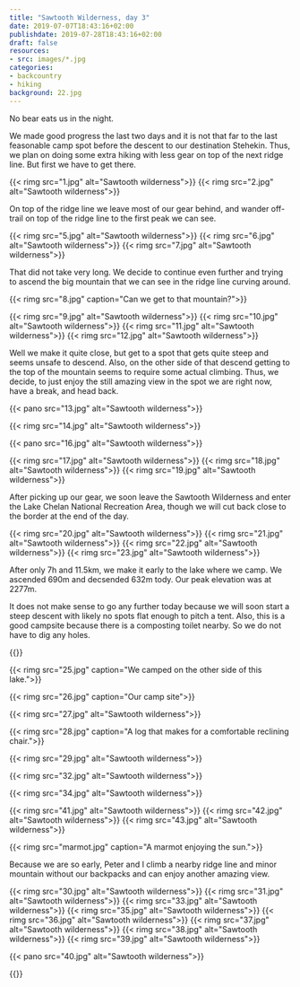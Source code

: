 ```yaml
---
title: "Sawtooth Wilderness, day 3"
date: 2019-07-07T18:43:16+02:00
publishdate: 2019-07-28T18:43:16+02:00
draft: false
resources:
- src: images/*.jpg
categories:
- backcountry
- hiking
background: 22.jpg
---
```


No bear eats us in the night.

We made good progress the last two days and it is not that far to the last
feasonable camp spot before the descent to our destination Stehekin. Thus, we
plan on doing some extra hiking with less gear on top of the next ridge line.
But first we have to get there.

<!--more-->
{{< rimg src="1.jpg" alt="Sawtooth wilderness">}}
{{< rimg src="2.jpg" alt="Sawtooth wilderness">}}

On top of the ridge line we leave most of our gear behind, and wander off-trail
on top of the ridge line to the first peak we can see.

{{< rimg src="5.jpg" alt="Sawtooth wilderness">}}
{{< rimg src="6.jpg" alt="Sawtooth wilderness">}}
{{< rimg src="7.jpg" alt="Sawtooth wilderness">}}

That did not take very long. We decide to continue even further and trying to
ascend the big mountain that we can see in the ridge line curving around.

{{< rimg src="8.jpg" caption="Can we get to that mountain?">}}

{{< rimg src="9.jpg" alt="Sawtooth wilderness">}}
{{< rimg src="10.jpg" alt="Sawtooth wilderness">}}
{{< rimg src="11.jpg" alt="Sawtooth wilderness">}}
{{< rimg src="12.jpg" alt="Sawtooth wilderness">}}

Well we make it quite close, but get to a spot that gets quite steep and seems
unsafe to descend. Also, on the other side of that descend getting to the top of
the mountain seems to require some actual climbing. Thus, we decide, to just
enjoy the still amazing view in the spot we are right now, have a break, and
head back.

{{< pano src="13.jpg" alt="Sawtooth wilderness">}}

{{< rimg src="14.jpg" alt="Sawtooth wilderness">}}

{{< pano src="16.jpg" alt="Sawtooth wilderness">}}

{{< rimg src="17.jpg" alt="Sawtooth wilderness">}}
{{< rimg src="18.jpg" alt="Sawtooth wilderness">}}
{{< rimg src="19.jpg" alt="Sawtooth wilderness">}}

After picking up our gear, we soon leave the Sawtooth Wilderness and enter the
Lake Chelan National Recreation Area, though we will cut back close to the
border at the end of the day.

{{< rimg src="20.jpg" alt="Sawtooth wilderness">}}
{{< rimg src="21.jpg" alt="Sawtooth wilderness">}}
{{< rimg src="22.jpg" alt="Sawtooth wilderness">}}
{{< rimg src="23.jpg" alt="Sawtooth wilderness">}}

After only 7h and 11.5km, we make it early to the lake where we camp. We
ascended 690m and decsended 632m tody. Our peak elevation was at 2277m.

It does not make sense to go any further today because we will soon start
a steep descent with likely no spots flat enough to pitch a tent. Also, this is
a good campsite because there is a composting toilet nearby. So we do not have
to dig any holes.

{{<gpxTrack src="20190707.gpx">}}

{{< rimg src="25.jpg" caption="We camped on the other side of this lake.">}}

{{< rimg src="26.jpg" caption="Our camp site">}}

{{< rimg src="27.jpg" alt="Sawtooth wilderness">}}

{{< rimg src="28.jpg" caption="A log that makes for a comfortable reclining chair.">}}

{{< rimg src="29.jpg" alt="Sawtooth wilderness">}}

{{< rimg src="32.jpg" alt="Sawtooth wilderness">}}

{{< rimg src="34.jpg" alt="Sawtooth wilderness">}}

{{< rimg src="41.jpg" alt="Sawtooth wilderness">}}
{{< rimg src="42.jpg" alt="Sawtooth wilderness">}}
{{< rimg src="43.jpg" alt="Sawtooth wilderness">}}

{{< rimg src="marmot.jpg" caption="A marmot enjoying the sun.">}}

Because we are so early, Peter and I climb a nearby ridge line and minor
mountain without our backpacks and can enjoy another amazing view.

{{< rimg src="30.jpg" alt="Sawtooth wilderness">}}
{{< rimg src="31.jpg" alt="Sawtooth wilderness">}}
{{< rimg src="33.jpg" alt="Sawtooth wilderness">}}
{{< rimg src="35.jpg" alt="Sawtooth wilderness">}}
{{< rimg src="36.jpg" alt="Sawtooth wilderness">}}
{{< rimg src="37.jpg" alt="Sawtooth wilderness">}}
{{< rimg src="38.jpg" alt="Sawtooth wilderness">}}
{{< rimg src="39.jpg" alt="Sawtooth wilderness">}}

{{< pano src="40.jpg" alt="Sawtooth wilderness">}}

{{<nextday>}}
